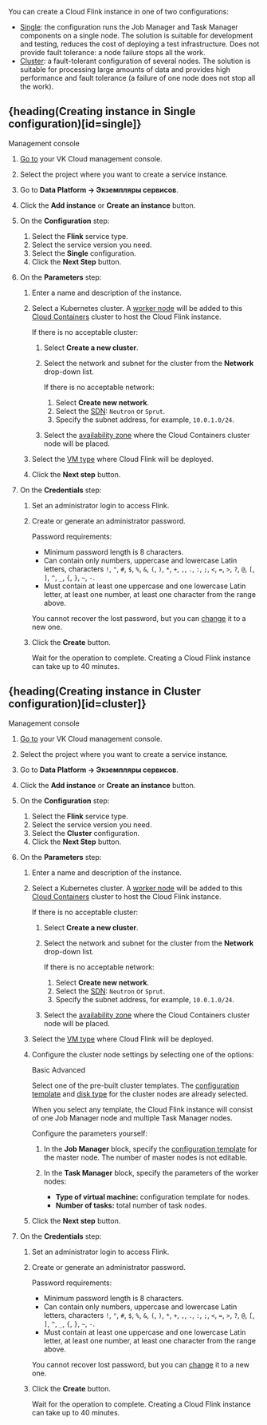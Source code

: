 You can create a Cloud Flink instance in one of two configurations:

- [Single](#single): the configuration runs the Job Manager and Task Manager components on a single node. The solution is suitable for development and testing, reduces the cost of deploying a test infrastructure. Does not provide fault tolerance: a node failure stops all the work.
- [Cluster](#cluster): a fault-tolerant configuration of several nodes. The solution is suitable for processing large amounts of data and provides high performance and fault tolerance (a failure of one node does not stop all the work).

## {heading(Creating instance in Single configuration)[id=single]}

<tabs>
<tablist>
<tab>Management console</tab>
</tablist>
<tabpanel>

1. [Go to](https://msk.cloud.vk.com/app) your VK Cloud management console.
1. Select the project where you want to create a service instance.
1. Go to **Data Platform → Экземпляры сервисов**.
1. Click the **Add instance** or **Create an instance** button.
1. On the **Configuration** step:

   1. Select the **Flink** service type.
   1. Select the service version you need.
   1. Select the **Single** configuration.
   1. Click the **Next Step** button.

1. On the **Parameters** step:

   1. Enter a name and description of the instance.
   1. Select a Kubernetes cluster. A [worker node](/en/kubernetes/k8s) will be added to this [Cloud Containers](/en/kubernetes/k8s/concepts/architecture#cluster_topologies) cluster to host the Cloud Flink instance.
      
         If there is no acceptable cluster:

         1. Select **Create a new cluster**.
         1. Select the network and subnet for the cluster from the **Network** drop-down list.

            If there is no acceptable network:

            1. Select **Create new network**.
            1. Select the [SDN](/en/networks/vnet/concepts/architecture#sdns_used): `Neutron` or `Sprut`.
            1. Specify the subnet address, for example, `10.0.1.0/24`.
         1. Select the [availability zone](/en/intro/start/concepts/architecture#az) where the Cloud Containers cluster node will be placed.
   1. Select the [VM type](/en/computing/iaas/concepts/about#flavors) where Cloud Flink will be deployed.
   1. Click the **Next step** button.

1. On the **Credentials** step:

   1. Set an administrator login to access Flink.
   1. Create or generate an administrator password.

      Password requirements:

      - Minimum password length is 8 characters.
      - Can contain only numbers, uppercase and lowercase Latin letters, characters `!`, `"`, `#`, `$`, `%`, `&`, `(`, `)`, `*`, `+`, `,`, `.`, `:`, `;`, `<`, `=`, `>`, `?`, `@`, `[`, `]`, `^`, `_`, `{`, `}`, `~`, `-`.
      - Must contain at least one uppercase and one lowercase Latin letter, at least one number, at least one character from the range above.
      
      <info>

      You cannot recover the lost password, but you can [change](../manage#change_password) it to a new one.

      </info>

   1. Click the **Create** button.

      Wait for the operation to complete. Creating a Cloud Flink instance can take up to 40 minutes.

</tabpanel>
</tabs>

## {heading(Creating instance in Cluster configuration)[id=cluster]}

<tabs>
<tablist>
<tab>Management console</tab>
</tablist>
<tabpanel>

1. [Go to](https://msk.cloud.vk.com/app/) your VK Cloud management console.
1. Select the project where you want to create a service instance.
1. Go to **Data Platform → Экземпляры сервисов**.
1. Click the **Add instance** or **Create an instance** button.
1. On the **Configuration** step:

   1. Select the **Flink** service type.
   1. Select the service version you need.
   1. Select the **Cluster** configuration.
   1. Click the **Next Step** button.

1. On the **Parameters** step:

   1. Enter a name and description of the instance.
   1. Select a Kubernetes cluster. A [worker node](/en/kubernetes/k8s) will be added to this [Cloud Containers](/en/kubernetes/k8s/concepts/architecture#cluster_topologies) cluster to host the Cloud Flink instance.

      If there is no acceptable cluster:

      1. Select **Create a new cluster**.
      1. Select the network and subnet for the cluster from the **Network** drop-down list.

         If there is no acceptable network:

         1. Select **Create new network**.
         1. Select the [SDN](/en/networks/vnet/concepts/architecture#sdns_used): `Neutron` or `Sprut`.
         1. Specify the subnet address, for example, `10.0.1.0/24`.
      1. Select the [availability zone](/en/intro/start/concepts/architecture#az) where the Cloud Containers cluster node will be placed.
   1. Select the [VM type](/en/computing/iaas/concepts/about#flavors) where Cloud Flink will be deployed.
   1. Configure the cluster node settings by selecting one of the options:

      <tabs>
      <tablist>
      <tab>Basic</tab>
      <tab>Advanced</tab>
      </tablist>
      <tabpanel>

      Select one of the pre-built cluster templates. The [configuration template](/en/computing/iaas/concepts/about#flavors) and [disk type](/en/computing/iaas/concepts/about#disks) for the cluster nodes are already selected.

      When you select any template, the Cloud Flink instance will consist of one Job Manager node and multiple Task Manager nodes.

      </tabpanel>
      <tabpanel>

      Configure the parameters yourself:

      1. In the **Job Manager** block, specify the [configuration template](/en/computing/iaas/concepts/about#flavors) for the master node. The number of master nodes is not editable.
      1. In the **Task Manager** block, specify the parameters of the worker nodes:

         - **Type of virtual machine:** configuration template for nodes.
         - **Number of tasks:** total number of task nodes.

      </tabpanel>
      </tabs>
   
   1. Click the **Next step** button.

1. On the **Credentials** step:

   1. Set an administrator login to access Flink.
   1. Create or generate an administrator password.

      Password requirements:

      - Minimum password length is 8 characters.
      - Can contain only numbers, uppercase and lowercase Latin letters, characters `!`, `"`, `#`, `$`, `%`, `&`, `(`, `)`, `*`, `+`, `,`, `.`, `:`, `;`, `<`, `=`, `>`, `?`, `@`, `[`, `]`, `^`, `_`, `{`, `}`, `~`, `-`.
      - Must contain at least one uppercase and one lowercase Latin letter, at least one number, at least one character from the range above.

      <info>

      You cannot recover lost password, but you can [change](../manage#change_password) it to a new one.

      </info>

   1. Click the **Create** button.

      Wait for the operation to complete. Creating a Cloud Flink instance can take up to 40 minutes.

</tabpanel>
</tabs>
